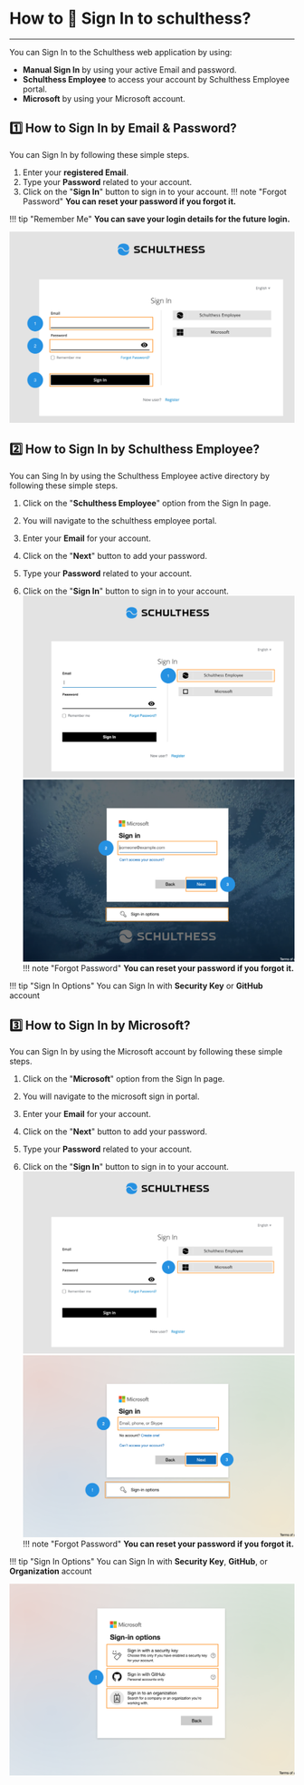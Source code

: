 # How to 🔐 Sign In to schulthess?

---

You can Sign In to the Schulthess web application by using:

* **Manual Sign In** by using your active Email and password.
* **Schulthess Employee** to access your account by Schulthess Employee portal.
* **Microsoft** by using your Microsoft account.

## 1️⃣ How to Sign In by Email & Password?

You can Sign In by following these simple steps.

1. Enter your **registered Email**.
2. Type your **Password** related to your account.
3. Click on the "**Sign In**" button to sign in to your account.
!!! note "Forgot Password"
    **You can reset your password if you forgot it.**

!!! tip "Remember Me"
    **You can save your login details for the future login.**

!["Sign In"](./assets/Sign_In_By_email_and_Password.png "SIGN IN By Email and Password")

## 2️⃣ How to Sign In by Schulthess Employee?

You can Sing In by using the Schulthess Employee active directory by following these simple steps.

1. Click on the "**Schulthess Employee**" option from the Sign In page.

2. You will navigate to the schulthess employee portal.
3. Enter your **Email** for your account.
4. Click on the "**Next**" button to add your password.
5. Type your **Password** related to your account.
6. Click on the "**Sign In**" button to sign in to your account.
!["Sign In"](./assets/Active_directory.png "SIGN IN By Schulthess Employee")
!["Sign In"](./assets/Sign_in_by_employee_portal.png "SIGN IN by Schulthess Employee Portal")
!!! note "Forgot Password"
    **You can reset your password if you forgot it.**

!!! tip "Sign In Options"
    You can Sign In with **Security Key** or **GitHub** account

## 3️⃣ How to Sign In by Microsoft?

You can Sign In by using the Microsoft account by following these simple steps.

1. Click on the "**Microsoft**" option from the Sign In page.

2. You will navigate to the microsoft sign in portal.
3. Enter your **Email** for your account.
4. Click on the "**Next**" button to add your password.
5. Type your **Password** related to your account.
6. Click on the "**Sign In**" button to sign in to your account.
!["Sign In"](./assets/Microsoft.png "SIGN IN By Microsoft")
!["Sign In"](./assets/Sign_in_by_microsoft.png "SIGN IN Microsoft")
!!! note "Forgot Password"
    **You can reset your password if you forgot it.**

!!! tip "Sign In Options"
    You can Sign In with **Security Key**, **GitHub**, or **Organization** account

!["Sign In"](./assets/microsoft_options.png "SIGN IN by Schulthess Employee Portal")
